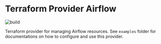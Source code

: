 Terraform Provider Airflow
==========================

![build](https://github.com/houqp/terraform-provider-airflow/workflows/build/badge.svg)

Terraform provider for managing Airflow resources. See `examples` folder for
documentations on how to configure and use this provider.
